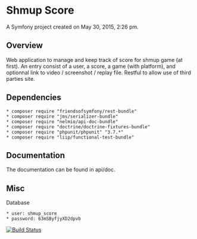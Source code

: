 Shmup Score
===========

A Symfony project created on May 30, 2015, 2:26 pm.

Overview
--------

Web application to manage and keep track of score for shmup game (at first).
An entry consist of a user, a score, a game (with platform), and optionnal link to video / screenshot / replay file.
Restful to allow use of third parties site.


Dependencies
------------

    * composer require "friendsofsymfony/rest-bundle"
    * composer require "jms/serializer-bundle"
    * composer require "nelmio/api-doc-bundle"
    * composer require "doctrine/doctrine-fixtures-bundle"
    * composer require "phpunit/phpunit" "3.7.*"
    * composer require "liip/functional-test-bundle"


Documentation
-------------

The documentation can be found in api/doc.


Misc
----

Database

    * user: shmup_score
    * password: 63mSByfjyXD2dpvb

[![Build Status](https://travis-ci.org/JonathanChouraki/ShmupScore.svg?branch=master)](https://travis-ci.org/JonathanChouraki/ShmupScore)

